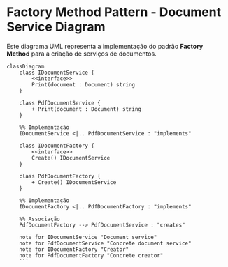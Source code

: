 # Factory Method Pattern - Document Service Diagram

Este diagrama UML representa a implementação do padrão **Factory Method** para a criação de serviços de documentos.

```mermaid
classDiagram
    class IDocumentService {
        <<interface>>
        Print(document : Document) string
    }

    class PdfDocumentService {
        + Print(document : Document) string
    }

    %% Implementação
    IDocumentService <|.. PdfDocumentService : "implements"

    class IDocumentFactory {
        <<interface>>
        Create() IDocumentService
    }

    class PdfDocumentFactory {
        + Create() IDocumentService
    }

    %% Implementação
    IDocumentFactory <|.. PdfDocumentFactory : "implements"

    %% Associação
    PdfDocumentFactory --> PdfDocumentService : "creates"

    note for IDocumentService "Document service"
    note for PdfDocumentService "Concrete document service"
    note for IDocumentFactory "Creator"
    note for PdfDocumentFactory "Concrete creator"
    ```
